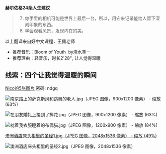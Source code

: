 **赫尔佐格24条人生建议**

> 7. 你手里的相机可能是世界上最后一台，所以，用它来记录能给人留下深刻印象的东西。
> 13. 学会观看风景，发现内在的美。 
 
以上翻译来自好中文课程，王佩老师
 

- 推荐音乐：Bloom of Youth  by清水凖一
- 推荐理由：轻音乐，时长2'28'', 让人觉得温暖

## 线索：四个让我觉得温暖的瞬间 
[Nico的5张图片](https://pan.baidu.com/s/1i60qVeH) 密码: ndgq
 
![南京路上的萨克斯风和跳舞的老人.jpg（JPEG 图像，900x1200 像素） - 缩放 (63%)](http://zoomquiet.qiniucdn.com/res/gc4lw/L07E05-182-2/%E5%8D%97%E4%BA%AC%E8%B7%AF%E4%B8%8A%E7%9A%84%E8%90%A8%E5%85%8B%E6%96%AF%E9%A3%8E%E5%92%8C%E8%B7%B3%E8%88%9E%E7%9A%84%E8%80%81%E4%BA%BA.jpg?imageView2/2/w/360)


![在朋友婚礼上接到了捧花.jpg（JPEG 图像，900x1200 像素） - 缩放 (63%)](http://zoomquiet.qiniucdn.com/res/gc4lw/L07E05-182-2/%E5%9C%A8%E6%9C%8B%E5%8F%8B%E5%A9%9A%E7%A4%BC%E4%B8%8A%E6%8E%A5%E5%88%B0%E4%BA%86%E6%8D%A7%E8%8A%B1.jpg?imageView2/2/w/360)

![枕着我衣服睡着的布偶猫.jpg（JPEG 图像，1200x900 像素） - 缩放 (84%)](http://zoomquiet.qiniucdn.com/res/gc4lw/L07E05-182-2/%E6%9E%95%E7%9D%80%E6%88%91%E8%A1%A3%E6%9C%8D%E7%9D%A1%E7%9D%80%E7%9A%84%E5%B8%83%E5%81%B6%E7%8C%AB.jpg?imageView2/2/w/360)

[澳洲酒店床头柜里的圣经1.jpg（JPEG 图像，2048x1536 像素） - 缩放 (49%)](http://zoomquiet.qiniucdn.com/res/gc4lw/L07E05-182-2/%E6%BE%B3%E6%B4%B2%E9%85%92%E5%BA%97%E5%BA%8A%E5%A4%B4%E6%9F%9C%E9%87%8C%E7%9A%84%E5%9C%A3%E7%BB%8F1.jpg)

![澳洲酒店床头柜里的圣经2.jpg（JPEG 图像，2048x1536 像素）](http://zoomquiet.qiniucdn.com/res/gc4lw/L07E05-182-2/%E6%BE%B3%E6%B4%B2%E9%85%92%E5%BA%97%E5%BA%8A%E5%A4%B4%E6%9F%9C%E9%87%8C%E7%9A%84%E5%9C%A3%E7%BB%8F2.jpg?imageView2/2/w/360)




